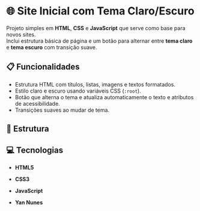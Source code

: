 # 🌐 Site Inicial com Tema Claro/Escuro

Projeto simples em **HTML**, **CSS** e **JavaScript** que serve como base para novos sites.  
Inclui estrutura básica de página e um botão para alternar entre **tema claro** e **tema escuro** com transição suave.

## 📋 Funcionalidades
- Estrutura HTML com títulos, listas, imagens e textos formatados.
- Estilo claro e escuro usando variáveis CSS (`:root`).
- Botão que alterna o tema e atualiza automaticamente o texto e atributos de acessibilidade.
- Transições suaves ao mudar de tema.

## 📂 Estrutura

## 💻 Tecnologias
- **HTML5**
- **CSS3**
- **JavaScript**

- **Yan Nunes**
